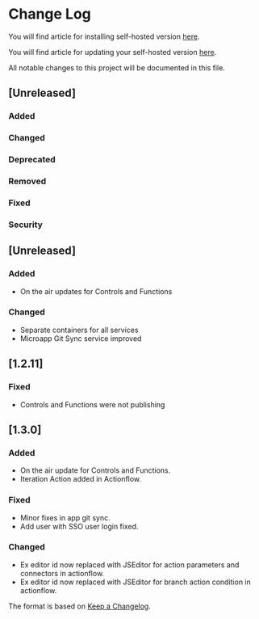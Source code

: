 # Change Log

You will find article for installing self-hosted version <a href="https://community.dronahq.com/t/installing-self-hosted-dronahq/1207" target="_blank">here</a>.

You will find article for updating your self-hosted version <a href="https://community.dronahq.com/t/updating-dronahq-self-hosted/1178" target="_blank">here</a>.

All notable changes to this project will be documented in this file.

## [Unreleased]
### Added
### Changed
### Deprecated
### Removed
### Fixed
### Security

## [Unreleased]
### Added
- On the air updates for Controls and Functions

### Changed
- Separate containers for all services
- Microapp Git Sync service improved

## [1.2.11]
### Fixed
- Controls and Functions were not publishing

## [1.3.0]
### Added
- On the air update for Controls and Functions.
- Iteration Action added in Actionflow.

### Fixed
- Minor fixes in app git sync.
- Add user with SSO user login fixed.

### Changed
- Ex editor id now replaced with JSEditor for action parameters and connectors in actionflow.
- Ex editor id now replaced with JSEditor for branch action condition in actionflow.

The format is based on <a href="http://keepachangelog.com/" target="_blank">Keep a Changelog</a>.

